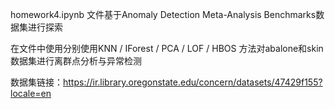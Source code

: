 homework4.ipynb 文件基于Anomaly Detection Meta-Analysis Benchmarks数据集进行探索

在文件中使用分别使用KNN / IForest / PCA / LOF / HBOS 方法对abalone和skin数据集进行离群点分析与异常检测

数据集链接：https://ir.library.oregonstate.edu/concern/datasets/47429f155?locale=en
